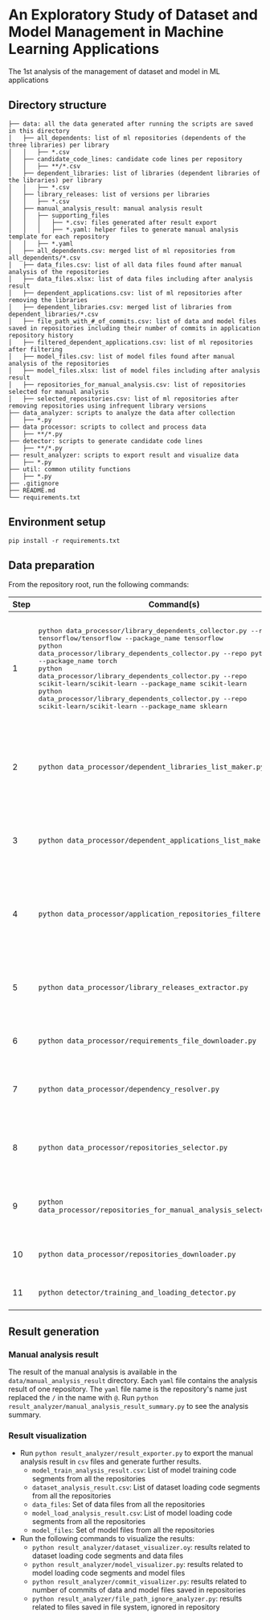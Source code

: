 # An Exploratory Study of Dataset and Model Management in Machine Learning Applications
The 1st analysis of the management of dataset and model in ML applications

## Directory structure
```
├── data: all the data generated after running the scripts are saved in this directory
│   ├── all_dependents: list of ml repositories (dependents of the three libraries) per library
│   │   ├── *.csv
│   ├── candidate_code_lines: candidate code lines per repository
│   │   ├── **/*.csv
│   ├── dependent_libraries: list of libraries (dependent libraries of the libraries) per library
│   │   ├── *.csv
│   ├── library_releases: list of versions per libraries
│   │   ├── *.csv
│   ├── manual_analysis_result: manual analysis result
│   │   ├── supporting_files
│   │   │   ├── *.csv: files generated after result export
│   │   │   ├── *.yaml: helper files to generate manual analysis template for each repository 
│   │   ├── *.yaml
│   ├── all_dependents.csv: merged list of ml repositories from all_dependents/*.csv  
│   ├── data_files.csv: list of all data files found after manual analysis of the repositories
│   ├── data_files.xlsx: list of data files including after analysis result
│   ├── dependent_applications.csv: list of ml repositories after removing the libraries
│   ├── dependent_libraries.csv: merged list of libraries from dependent_libraries/*.csv
│   ├── file_path_with_#_of_commits.csv: list of data and model files saved in repositories including their number of commits in application repository history
│   ├── filtered_dependent_applications.csv: list of ml repositories after filtering
│   ├── model_files.csv: list of model files found after manual analysis of the repositories
│   ├── model_files.xlsx: list of model files including after analysis result
│   ├── repositories_for_manual_analysis.csv: list of repositories selected for manual analysis
│   ├── selected_repositories.csv: list of ml repositories after removing repositories using infrequent library versions
├── data_analyzer: scripts to analyze the data after collection
│   ├── *.py
├── data processor: scripts to collect and process data
│   ├── **/*.py
├── detector: scripts to generate candidate code lines
│   ├── **/*.py
├── result_analyzer: scripts to export result and visualize data
│   ├── *.py
├── util: common utility functions
│   ├── *.py
├── .gitignore
├── README.md 
└── requirements.txt
```

## Environment setup
```commandline
pip install -r requirements.txt
```

## Data preparation
From the repository root, run the following commands:

| Step | Command(s)                                                                                                                                                                                                                                                                                                                                                                                                                                                              | Purpose                                                                                                       | Output                                      |
|------|-------------------------------------------------------------------------------------------------------------------------------------------------------------------------------------------------------------------------------------------------------------------------------------------------------------------------------------------------------------------------------------------------------------------------------------------------------------------------|---------------------------------------------------------------------------------------------------------------|---------------------------------------------|
| 1    | <pre>python data_processor/library_dependents_collector.py --repo tensorflow/tensorflow --package_name tensorflow<br>python data_processor/library_dependents_collector.py --repo pytorch/pytorch --package_name torch<br>python data_processor/library_dependents_collector.py --repo scikit-learn/scikit-learn --package_name scikit-learn<br>python data_processor/library_dependents_collector.py --repo scikit-learn/scikit-learn --package_name sklearn<br></pre> | Collect the ML repositories (dependents of TensorFlow, PyTorch and Scikit-learn) from GitHub dependency graph | `data/all_dependents/*.csv`                 |
| 2    | `python data_processor/dependent_libraries_list_maker.py`                                                                                                                                                                                                                                                                                                                                                                                                               | Get the dependent libraries of TensorFlow, PyTorch and Scikit-learn from Libraries.io                         | `data/dependent_libraries/*.csv`            |
| 3    | `python data_processor/dependent_applications_list_maker.py`                                                                                                                                                                                                                                                                                                                                                                                                            | Remove the libraries from the ML repositories we get after step 1                                             | `data/dependent_applications.csv`           |
| 4    | `python data_processor/application_repositories_filterer.py`                                                                                                                                                                                                                                                                                                                                                                                                            | Filter the list by repository metadata (# of commits, last commit date and repository purpose)                | `data/filtered_dependent_applications.csv`  |
| 5    | `python data_processor/library_releases_extractor.py`                                                                                                                                                                                                                                                                                                                                                                                                                   | Get the list of available versions of TensorFlow, PyTorch and Scikit-learn                                    | `data/library_releases/*.csv`               |
| 6    | `python data_processor/requirements_file_downloader.py`                                                                                                                                                                                                                                                                                                                                                                                                                 | Get the requirements files of the repositories                                                                | `data/requirements_files/*`                 |
| 7    | `python data_processor/dependency_resolver.py`                                                                                                                                                                                                                                                                                                                                                                                                                          | Resolve the dependencies in the requirements files                                                            | `data/all_specifications.csv`               |
| 8    | `python data_processor/repositories_selector.py`                                                                                                                                                                                                                                                                                                                                                                                                                        | Select the repositories based on their used library version                                                   | `data/selected_repositories.csv`            |
| 9    | `python data_processor/repositories_for_manual_analysis_selector.py`                                                                                                                                                                                                                                                                                                                                                                                                    | Randomly select 93 repositories for manual analysis                                                           | `data/repositories_for_manual_analysis.csv` |
| 10   | `python data_processor/repositories_downloader.py`                                                                                                                                                                                                                                                                                                                                                                                                                      | Clone the selected repositories from GitHub                                                                   | `data/repositories_for_manual_analysis/*`   |
| 11   | `python detector/training_and_loading_detector.py`                                                                                                                                                                                                                                                                                                                                                                                                                      | Generate the candidate code lines                                                                             | `data/manual_analysis/*`                    |

## Result generation
### Manual analysis result
The result of the manual analysis is available in the `data/manual_analysis_result` directory. Each `yaml` file contains the analysis result of one repository. The `yaml` file name is the repository's name just replaced the `/` in the name with `@`. Run `python result_analyzer/manual_analysis_result_summary.py` to see the analysis summary.
### Result visualization
* Run `python result_analyzer/result_exporter.py` to export the manual analysis result in `csv` files and generate further results.
  * `model_train_analysis_result.csv`: List of model training code segments from all the repositories
  * `dataset_analysis_result.csv`: List of dataset loading code segments from all the repositories
  * `data_files`: Set of data files from all the repositories
  * `model_load_analysis_result.csv`: List of model loading code segments from all the repositories 
  * `model_files`: Set of model files from all the repositories
* Run the following commands to visualize the results:
  * `python result_analyzer/dataset_visualizer.oy`: results related to dataset loading code segments and data files 
  * `python result_analyzer/model_visualizer.py`: results related to model loading code segments and model files
  * `python result_analyzer/commit_visualizer.py`: results related to number of commits of data and model files saved in repositories
  * `python result_analyzer/file_path_ignore_analyzer.py`: results related to files saved in file system, ignored in repository
